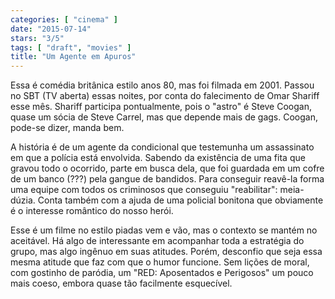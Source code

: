 ```yaml
---
categories: [ "cinema" ]
date: "2015-07-14"
stars: "3/5"
tags: [ "draft", "movies" ]
title: "Um Agente em Apuros"
---
```

Essa é comédia britânica estilo anos 80, mas foi filmada em
2001. Passou no SBT (TV aberta) essas noites, por conta do falecimento de
Omar Shariff esse mês. Shariff participa pontualmente, pois o "astro"
é Steve Coogan, quase um sócia de Steve Carrel, mas que depende mais
de gags. Coogan, pode-se dizer, manda bem.

A história é de um agente da condicional que testemunha um assassinato
em que a polícia está envolvida. Sabendo da existência de uma fita
que gravou todo o ocorrido, parte em busca dela, que foi guardada em um
cofre de um banco (???) pela gangue de bandidos. Para conseguir reavê-la
forma uma equipe com todos os criminosos que conseguiu "reabilitar":
meia-dúzia. Conta também com a ajuda de uma policial bonitona que
obviamente é o interesse romântico do nosso herói.

Esse é um filme no estilo piadas vem e vão, mas o contexto se mantém
no aceitável. Há algo de interessante em acompanhar toda a estratégia
do grupo, mas algo ingênuo em suas atitudes. Porém, desconfio que
seja essa mesma atitude que faz com que o humor funcione. Sem lições
de moral, com gostinho de paródia, um "RED: Aposentados e Perigosos"
um pouco mais coeso, embora quase tão facilmente esquecível.
